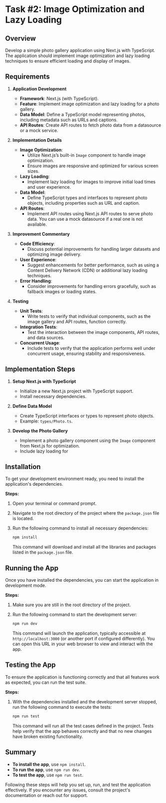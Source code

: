 # Task #2: Image Optimization and Lazy Loading

## Overview

Develop a simple photo gallery application using Next.js with TypeScript. The application should implement image optimization and lazy loading techniques to ensure efficient loading and display of images.

## Requirements

1. **Application Development**
   - **Framework**: Next.js (with TypeScript).
   - **Feature**: Implement image optimization and lazy loading for a photo gallery.
   - **Data Model**: Define a TypeScript model representing photos, including metadata such as URLs and captions.
   - **API Routes**: Create API routes to fetch photo data from a datasource or a mock service.

2. **Implementation Details**
   - **Image Optimization**:
     - Utilize Next.js’s built-in `Image` component to handle image optimization.
     - Ensure images are responsive and optimized for various screen sizes.
   - **Lazy Loading**:
     - Implement lazy loading for images to improve initial load times and user experience.
   - **Data Model**:
     - Define TypeScript types and interfaces to represent photo objects, including properties such as URL and caption.
   - **API Routes**:
     - Implement API routes using Next.js API routes to serve photo data. You can use a mock datasource if a real one is not available.

3. **Improvement Commentary**
   - **Code Efficiency**:
     - Discuss potential improvements for handling larger datasets and optimizing image delivery.
   - **User Experience**:
     - Suggest enhancements for better performance, such as using a Content Delivery Network (CDN) or additional lazy loading techniques.
   - **Error Handling**:
     - Consider improvements for handling errors gracefully, such as fallback images or loading states.

4. **Testing**
   - **Unit Tests**:
     - Write tests to verify that individual components, such as the image gallery and API routes, function correctly.
   - **Integration Tests**:
     - Test the interaction between the image components, API routes, and data sources.
   - **Concurrent Usage**:
     - Include tests to verify that the application performs well under concurrent usage, ensuring stability and responsiveness.

## Implementation Steps

1. **Setup Next.js with TypeScript**
   - Initialize a new Next.js project with TypeScript support.
   - Install necessary dependencies.

2. **Define Data Model**
   - Create TypeScript interfaces or types to represent photo objects.
   - Example: `types/Photo.ts`.

3. **Develop the Photo Gallery**
   - Implement a photo gallery component using the `Image` component from Next.js for optimization.
   - Include lazy loading for

## Installation

To get your development environment ready, you need to install the application's dependencies. 

**Steps:**

1. Open your terminal or command prompt.
2. Navigate to the root directory of the project where the `package.json` file is located.
3. Run the following command to install all necessary dependencies:

    ```bash
    npm install
    ```

   This command will download and install all the libraries and packages listed in the `package.json` file.

## Running the App

Once you have installed the dependencies, you can start the application in development mode.

**Steps:**

1. Make sure you are still in the root directory of the project.
2. Run the following command to start the development server:

    ```bash
    npm run dev
    ```

   This command will launch the application, typically accessible at `http://localhost:3000` (or another port if configured differently). You can open this URL in your web browser to view and interact with the app.

## Testing the App

To ensure the application is functioning correctly and that all features work as expected, you can run the test suite.

**Steps:**

1. With the dependencies installed and the development server stopped, run the following command to execute the tests:

    ```bash
    npm run test
    ```

   This command will run all the test cases defined in the project. Tests help verify that the app behaves correctly and that no new changes have broken existing functionality.

## Summary

- **To install the app**, use `npm install`.
- **To run the app**, use `npm run dev`.
- **To test the app**, use `npm run test`.

Following these steps will help you set up, run, and test the application effectively. If you encounter any issues, consult the project's documentation or reach out for support.
